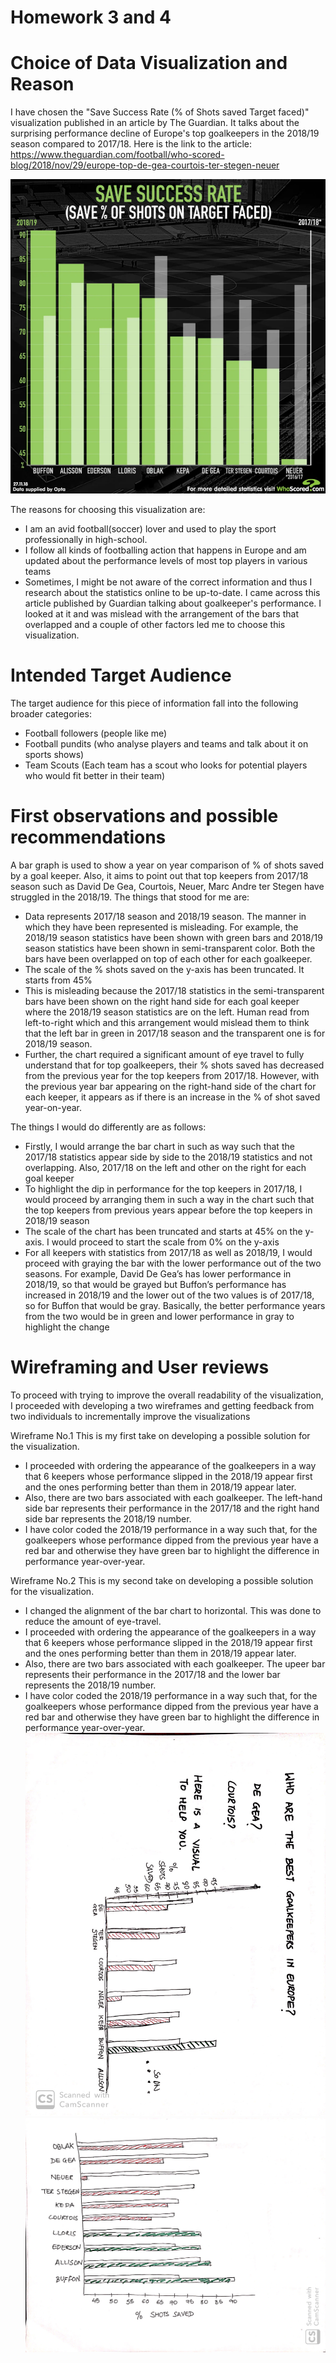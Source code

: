 # Homework 3 and 4

# Choice of Data Visualization and Reason
I have chosen the "Save Success Rate (% of Shots saved Target faced)" visualization published in an article by The Guardian.
It talks about the surprising performance decline of Europe's top goalkeepers in the 2018/19 season compared to 2017/18. 
Here is the link to the article: https://www.theguardian.com/football/who-scored-blog/2018/nov/29/europe-top-de-gea-courtois-ter-stegen-neuer

![Visualization](https://github.com/mkgada/TellingStoriesWithData/blob/master/HW4_4.PNG)

The reasons for choosing this visualization are:
- I am an avid football(soccer) lover and used to play the sport professionally in high-school.
- I follow all kinds of footballing action that happens in Europe and am updated about the performance levels of most top players in various teams
- Sometimes, I might be not aware of the correct information and thus I research about the statistics online to be up-to-date. I came across this article published by Guardian talking about goalkeeper's performance. I looked at it and was mislead with the arrangement of the bars that overlapped and a couple of other factors led me to choose this visualization.

# Intended Target Audience
The target audience for this piece of information fall into the following broader categories:
- Football followers (people like me)
- Football pundits (who analyse players and teams and talk about it on sports shows)
- Team Scouts (Each team has a scout who looks for potential players who would fit better in their team)

# First observations and possible recommendations
A bar graph is used to show a year on year comparison of % of shots saved by a goal keeper. Also, it aims to point out that top keepers from 2017/18 season such as David De Gea, Courtois, Neuer, Marc Andre ter Stegen have struggled in the 2018/19.
The things that stood for me are:
-	Data represents 2017/18 season and 2018/19 season. The manner in which they have been represented is misleading. For example, the 2018/19 season statistics have been shown with green bars and 2018/19 season statistics have been shown in semi-transparent color. Both the bars have been overlapped on top of each other for each goalkeeper.
-	The scale of the % shots saved on the y-axis has been truncated. It starts from 45%
-	This is misleading because the 2017/18 statistics in the semi-transparent bars have been shown on the right hand side for each goal keeper where the 2018/19 season statistics are on the left. Human read from left-to-right which and this arrangement would mislead them to think that the left bar in green in 2017/18 season and the transparent one is for 2018/19 season.
-	Further, the chart required a significant amount of eye travel to fully understand that for top goalkeepers, their % shots saved has decreased from the previous year for the top keepers from 2017/18. However, with the previous year bar appearing on the right-hand side of the chart for each keeper, it appears as if there is an increase in the % of shot saved year-on-year.


The things I would do differently are as follows:
-	Firstly, I would arrange the bar chart in such as way such that the 2017/18 statistics appear side by side to the 2018/19 statistics and not overlapping. Also, 2017/18 on the left and other on the right for each goal keeper
-	To highlight the dip in performance for the top keepers in 2017/18, I would proceed by arranging them in such a way in the chart such that the top keepers from previous years appear before the top keepers in 2018/19 season
-	The scale of the chart has been truncated and starts at 45% on the y-axis. I would proceed to start the scale from 0% on the y-axis
-	For all keepers with statistics from 2017/18 as well as 2018/19, I would proceed with graying the bar with the lower performance out of the two seasons. For example, David De Gea’s has lower performance in 2018/19, so that would be grayed but Buffon’s performance has increased in 2018/19 and the lower out of the two values is of 2017/18, so for Buffon that would be gray. Basically, the better performance years from the two would be in green and lower performance in gray to highlight the change

# Wireframing and User reviews
To proceed with trying to improve the overall readability of the visualization, I proceeded with developing a two wireframes and getting feedback from two individuals to incrementally improve the visualizations

Wireframe No.1 
This is my first take on developing a possible solution for the visualization.
- I proceeded with ordering the appearance of the goalkeepers in a way that 6 keepers whose performance slipped in the 2018/19 appear first and the ones performing better than them in 2018/19 appear later.
- Also, there are two bars associated with each goalkeeper. The left-hand side bar represents their performance in the 2017/18 and the right hand side bar represents the 2018/19 number.
- I have color coded the 2018/19 performance in a way such that, for the goalkeepers whose performance dipped from the previous year have a red bar and otherwise they have green bar to highlight the difference in performance year-over-year.

Wireframe No.2 
This is my second take on developing a possible solution for the visualization.
- I changed the alignment of the bar chart to horizontal. This was done to reduce the amount of eye-travel.
- I proceeded with ordering the appearance of the goalkeepers in a way that 6 keepers whose performance slipped in the 2018/19 appear first and the ones performing better than them in 2018/19 appear later.
- Also, there are two bars associated with each goalkeeper. The upeer bar represents their performance in the 2017/18 and the lower bar represents the 2018/19 number.
- I have color coded the 2018/19 performance in a way such that, for the goalkeepers whose performance dipped from the previous year have a red bar and otherwise they have green bar to highlight the difference in performance year-over-year.
![Visualization1](https://github.com/mkgada/TellingStoriesWithData/blob/master/HW4_1.jpg)
![Visualization2](https://github.com/mkgada/TellingStoriesWithData/blob/master/HW4_22.jpg)




